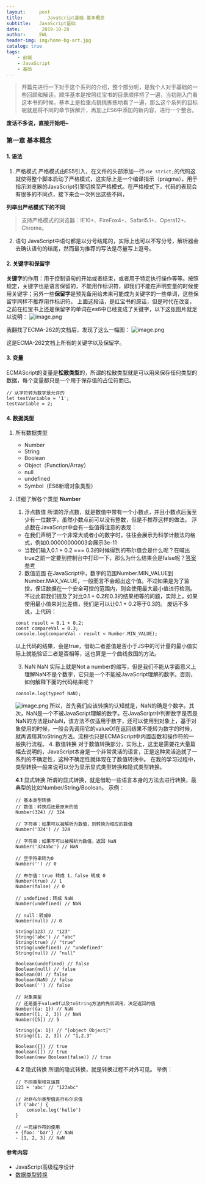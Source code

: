 ```yaml
---
layout:     post
title:         JavaScript基础-基本概念
subtitle:   JavaScript基础
date:        2019-10-28
author:     EWL
header-img: img/home-bg-art.jpg
catalog: true
tags:
    - 前端
    - JavaScript
    - 基础
---
```


>开篇先进行一下对于这个系列的介绍，整个部分呢，是我个人对于基础的一些回顾和解读。顺序基本是按照红宝书的目录顺序捋了一遍，当初刚入门看这本书的时候，基本上是捡重点挑挑拣拣地看了一遍，那么这个系列的目标呢就是将不同的章节拆解开，再加上ES6中添加的新内容，进行一个整合。

**废话不多说，直接开始吧~**

### 第一章 基本概念

#### 1. 语法
1. 严格模式
严格模式由ES5引入，在文件的头部添加一行```use strict;```的代码这就使得整个脚本启动了严格模式，这实际上是一个编译指示（pragma），用于指示浏览器的JavaScript引擎切换至严格模式。在严格模式下，代码的表现会有很多的不同点，接下来会一次列出这些不同，

**列举出严格模式下的不同**

>支持严格模式的浏览器：IE10+、FireFox4+、Safari5.1+、Opera12+、Chrome。

2. 语句
JavaScript中语句都是以分号结尾的，实际上也可以不写分号，解析器会去确认语句的结尾，然而最为推荐的写法是尽量写上逗号。

#### 2. 关键字和保留字
**关键字**的作用：用于控制语句的开始或者结束，或者用于特定执行操作等等。按照规定，关键字也是语言保留的，不能用作标识符，即我们不能在声明变量的时候使用关键字；另外一些**保留字**是预先备用给未来可能成为关键字的一些单词，这些保留字同样不推荐用作标识符。
上面这段话，是红宝书的原话，但是时代在改变，之前在红宝书上还是保留字的单词在es6中已经变成了关键字，以下这张图片就足以说明：
![image.png](https://upload-images.jianshu.io/upload_images/7930564-a8fcbaf311e1a9ba.png?imageMogr2/auto-orient/strip%7CimageView2/2/w/1240)

我翻找了ECMA-262的文档后，发现了这么一幅图：
![image.png](https://upload-images.jianshu.io/upload_images/7930564-241348d105730f3b.png?imageMogr2/auto-orient/strip%7CimageView2/2/w/1240)

这是ECMA-262文档上所有的关键字以及保留字。

#### 3. 变量
ECMAScript的变量是**松散类型**的，所谓的松散类型就是可以用来保存任何类型的数据，每个变量都只是一个用于保存值的占位符而已。

```
// 从字符转为数字是允许的
let testVariable = '1';
testVariable = 2;
```

#### 4. 数据类型
1. 所有数据类型
    - Number
    - String
    - Boolean
    - Object（Function/Array）
    - null
    - undefined
    - Symbol（ES6新增对象类型）

2. 详细了解各个类型
**Number**
    1. 浮点数值
    所谓的浮点数，就是数值中带有一个小数点，并且小数点后面至少有一位数字，虽然小数点前可以没有整数，但是不推荐这样的做法。
    浮点数在JavaScript中会有一些值得注意的表现：
    - 在我们声明了一个非常大或者小的数字时，往往会展示为科学计数法的格式，例如0.00000000003会展示3e-11
    - 当我们输入0.1 + 0.2 === 0.3的时候得到的布尔值会是什么呢？在喊出true之前一定要到控制台中打印一下，那么为什么结果会是false呢？[答案参考]([https://juejin.im/post/5b90e00e6fb9a05cf9080dff](https://juejin.im/post/5b90e00e6fb9a05cf9080dff)
)
    
    2. 数值范围
    在JavaScript中，数字的范围Number.MIN_VALUE到Number.MAX_VALUE，一般而言不会超出这个值。不过如果是为了监控，保证数据在一个安全可控的范围内，则会使用最大最小值进行检测。不过此前我们提及了对比0.1 + 0.2和0.3的结果相等的问题，实际上，如果使用最小值来对比差值，我们是可以让0.1 + 0.2等于0.3的。
废话不多说，上代码：   
    ```
    const result = 0.1 + 0.2;
    const compareVal = 0.3;
    console.log(compareVal - result < Number.MIN_VALUE);
    ```
    以上代码的结果，会是true，借助二者差值是否小于JS中的可计量的最小值实际上就能验证二者是否相等，这也算是一个曲线救国的方法。

    3. NaN
    NaN 实际上就是Not a number的缩写，但是我们不能从字面意义上理解NaN不是个数字，它只是一个不能被JavaScript理解的数字。否则，如何解释下面的代码结果呢？
    ```
    console.log(typeof NaN);
    ```
    ![image.png](https://upload-images.jianshu.io/upload_images/7930564-6b260747c87b902b.png?imageMogr2/auto-orient/strip%7CimageView2/2/w/1240)
    所以，首先我们应该转换的认知就是，NaN的确是个数字。其次，NaN是一个不被JavaScript理解的数字。在JavaScript中判断数字是否是NaN的方法是isNaN，该方法不仅适用于数字，还可以使用到对象上，基于对象使用的时候，一般会先调用它的valueOf在返回结果不能转为数字的时候，就再调用其toString方法。流程也只是ECMAScript中内置函数和操作符的一般执行流程。
    4. 数值转换
    对于数值转换部分，实际上，这里是需要花大量篇幅去说明的，JavaScript本身是一个非常灵活的语言，正是这种灵活造就了一系列的不确定性，这种不确定性就体现在了数值转换中。
    在我的学习过程中，类型转换一般来说可以分为显示显式类型转换和隐式类型转换。
    
    **4.1** 显式转换
    所谓的显式转换，就是借助一些语言本身的方法去进行转换，最典型的比如Number/String/Boolean。
    示例：
    ```
    // 基本类型转换
    // 数值：转换后还是原来的值
    Number(324) // 324

    // 字符串：如果可以被解析为数值，则转换为相应的数值
    Number('324') // 324

    // 字符串：如果不可以被解析为数值，返回 NaN
    Number('324abc') // NaN

    // 空字符串转为0
    Number('') // 0

    // 布尔值：true 转成 1，false 转成 0
    Number(true) // 1
    Number(false) // 0

    // undefined：转成 NaN
    Number(undefined) // NaN

    // null：转成0
    Number(null) // 0

    String(123) // "123"
    String('abc') // "abc"
    String(true) // "true"
    String(undefined) // "undefined"
    String(null) // "null"

    Boolean(undefined) // false
    Boolean(null) // false
    Boolean(0) // false
    Boolean(NaN) // false
    Boolean('') // false

    // 对象类型
    // 还是基于valueOf以及toString方法的先后调用，决定返回的值
    Number({a: 1}) // NaN
    Number([1, 2, 3]) // NaN
    Number([5]) // 5

    String({a: 1}) // "[object Object]"
    String([1, 2, 3]) // "1,2,3"

    Boolean({}) // true
    Boolean([]) // true
    Boolean(new Boolean(false)) // true
    ```
    
    **4.2** 隐式转换
    所谓的隐式转换，就是转换过程不对外可见。
    举例：
    ```
    // 不同类型相互运算
    123 + 'abc' // "123abc"
    
    // 对非布尔类型值进行布尔求值
    if ('abc') {
        console.log('hello')
    }  
    
    // 一元操作符的使用
    + {foo: 'bar'} // NaN
    - [1, 2, 3] // NaN
    ```

#### 参考内容
- JavaScript高级程序设计
- [数据类型转换]([http://javascript.ruanyifeng.com/grammar/conversion.html](http://javascript.ruanyifeng.com/grammar/conversion.html)
)


